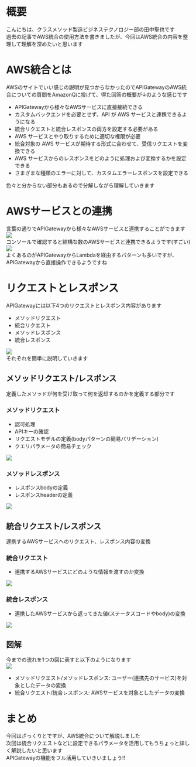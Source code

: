 # 概要
こんにちは、クラスメソッド製造ビジネステクノロジー部の田中聖也です  
過去の記事でAWS統合の使用方法を書きましたが、今回はAWS統合の内容を整理して理解を深めたいと思います  

# AWS統合とは
AWSのサイトでいい感じの説明が見つからなかったのでAPIGatewayのAWS統合についての質問をAmazonQに投げて、得た回答の概要が↓のような感じです  
- APIGatewayから様々なAWSサービスに直接接続できる
- カスタムバックエンドを必要とせず、API が AWS サービスと連携できるようになる
- 統合リクエストと統合レスポンスの両方を設定する必要がある
- AWS サービスとやり取りするために適切な権限が必要
- 統合対象の AWS サービスが期待する形式に合わせて、受信リクエストを変換できる
- AWS サービスからのレスポンスをどのように処理および変換するかを設定できる
- さまざまな種類のエラーに対して、カスタムエラーレスポンスを設定できる

色々と分からない部分もあるので分解しながら理解していきます

# AWSサービスとの連携
言葉の通りでAPIGatewayから様々なAWSサービスと連携することができます  
![](./images/連携可能サービス図.png)  
コンソールで確認すると結構な数のAWSサービスと連携できるようです(すごい)  
![](./images/連携可能サービス.png)  
よくあるのがAPIGatewayからLambdaを経由するパターンも多いですが、APIGatewayから直接操作できるようですね  

# リクエストとレスポンス
APIGatewayには以下4つのリクエストとレスポンス内容があります  
- メソッドリクエスト
- 統合リクエスト
- メソッドレスポンス
- 統合レスポンス
  
![](./images/リクエスト_レスポンス種類.png)  
それぞれを簡単に説明していきます  
## メソッドリクエスト/レスポンス
定義したメソッドが何を受け取って何を返却するのかを定義する部分です  
### メソッドリクエスト
- 認可処理
- APIキーの確認
- リクエストモデルの定義(bodyパターンの簡易バリデーション)
- クエリパラメータの簡易チェック
  
![](./images/メソッドリクエストの設定.png)  

### メソッドレスポンス
- レスポンスbodyの定義
- レスポンスheaderの定義
  
![](./images/メソッドレスポンスの設定.png)  

## 統合リクエスト/レスポンス
連携するAWSサービスへのリクエスト、レスポンス内容の変換
### 統合リクエスト
- 連携するAWSサービスにどのような情報を渡すのか変換

![](./images/統合リクエストの設定.png)  
### 統合レスポンス
- 連携したAWSサービスから返ってきた値(ステータスコードやbody)の変換    

![](./images/統合レスポンスの設定.png)

## 図解
今までの流れを1つの図に表すと以下のようになります  
![](./images/AWS統合図解.png)  
- メソッドリクエスト/メソッドレスポンス: ユーザー(連携先のサービス)を対象としたデータの変換
- 統合リクエスト/統合レスポンス: AWSサービスを対象としたデータの変換

# まとめ
今回はざっくりとですが、AWS統合について解説しました  
次回は統合リクエストなどに設定できるパラメータを活用してもうちょっと詳しく解説したいと思います  
APIGatewayの機能をフル活用していきいましょう!!